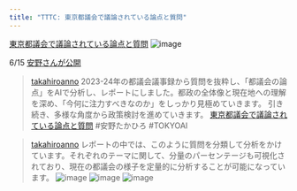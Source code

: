 ```yaml
---
title: "TTTC: 東京都議会で議論されている論点と質問"
---
```


[東京都議会で議論されている論点と質問](https://takahiroanno2024.github.io/tokyo-metropolitan-assembly-analysis-20240615/)
![image](https://gyazo.com/86e6c4179444b2a440dbfedaa0cf80a9/thumb/1000)

6/15 [安野さんが公開](https://x.com/takahiroanno/status/1801856440145219827)

> [takahiroanno](https://x.com/takahiroanno/status/1801856440145219827) 2023-24年の都議会議事録から質問を抜粋し、「都議会の論点」をAIで分析し、レポートにしました。都政の全体像と現在地への理解を深め、「今何に注力すべきなのか」をしっかり見極めていきます。
>  引き続き、多様な角度から政策検討を進めていきます。
>  [東京都議会で議論されている論点と質問](https://takahiroanno2024.github.io/tokyo-metropolitan-assembly-analysis-20240615/)
>  #安野たかひろ #TOKYOAI

> [takahiroanno](https://x.com/takahiroanno/status/1801865701898260818) レポートの中では、このように質問を分類して分析をかけています。それぞれのテーマに関して、分量のパーセンテージも可視化されており、現在の都議会の様子を定量的に分析することが可能になっています。
>  ![image](https://pbs.twimg.com/media/GQGDRgFbEAMWS6W?format=jpg&name=small#.png)
>   ![image](https://pbs.twimg.com/media/GQGDSe4bEAIubrC?format=jpg&name=small#.png)
>   ![image](https://pbs.twimg.com/media/GQGDTgAbEAAzYEX?format=jpg&name=small#.png)
